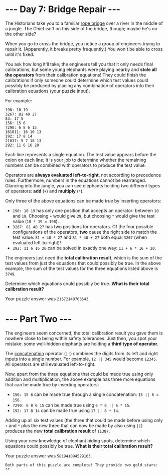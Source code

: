# --- Day 7: Bridge Repair ---

The Historians take you to a familiar [rope bridge](https://adventofcode.com/2022/day/9) over a river in the middle of a jungle. The Chief isn't on this side of the bridge, though; maybe he's on the other side?

When you go to cross the bridge, you notice a group of engineers trying to repair it. (Apparently, it breaks pretty frequently.) You won't be able to cross until it's fixed.

You ask how long it'll take; the engineers tell you that it only needs final calibrations, but some young elephants were playing nearby and **stole all the operators** from their calibration equations! They could finish the calibrations if only someone could determine which test values could possibly be produced by placing any combination of operators into their calibration equations (your puzzle input).

For example:
```
190: 10 19
3267: 81 40 27
83: 17 5
156: 15 6
7290: 6 8 6 15
161011: 16 10 13
192: 17 8 14
21037: 9 7 18 13
292: 11 6 16 20
```
Each line represents a single equation. The test value appears before the colon on each line; it is your job to determine whether the remaining numbers can be combined with operators to produce the test value.

Operators are **always evaluated left-to-right**, not according to precedence rules. Furthermore, numbers in the equations cannot be rearranged. Glancing into the jungle, you can see elephants holding two different types of operators: **add** (`+`) and **multiply** (`*`).

Only three of the above equations can be made true by inserting operators:

- `190: 10 19` has only one position that accepts an operator: between `10` and `19`. Choosing `+` would give `29`, but choosing `*` would give the test value (`10 * 19 = 190`).
- `3267: 81 40 27` has two positions for operators. Of the four possible configurations of the operators, **two** cause the right side to match the test value: `81 + 40 * 27` and `81 * 40 + 27` both equal `3267` (when evaluated left-to-right)!
- `292: 11 6 16 20` can be solved in exactly one way: `11 + 6 * 16 + 20`.

The engineers just need the **total calibration result**, which is the sum of the test values from just the equations that could possibly be true. In the above example, the sum of the test values for the three equations listed above is `3749`.

Determine which equations could possibly be true. **What is their total calibration result?**

Your puzzle answer was `21572148763543`.

# --- Part Two ---

The engineers seem concerned; the total calibration result you gave them is nowhere close to being within safety tolerances. Just then, you spot your mistake: some well-hidden elephants are holding a **third type of operator**.

The [concatenation](https://en.wikipedia.org/wiki/Concatenation) operator (`||`) combines the digits from its left and right inputs into a single number. For example, `12 || 345` would become `12345`. All operators are still evaluated left-to-right.

Now, apart from the three equations that could be made true using only addition and multiplication, the above example has three more equations that can be made true by inserting operators:

- `156: 15 6` can be made true through a single concatenation: `15 || 6 = 156`.
- `7290: 6 8 6 15` can be made true using `6 * 8 || 6 * 15`.
- `192: 17 8 14` can be made true using `17 || 8 + 14`.

Adding up all six test values (the three that could be made before using only `+` and `*` plus the new three that can now be made by also using `||`) produces the new **total calibration result** of `11387`.

Using your new knowledge of elephant hiding spots, determine which equations could possibly be true. **What is their total calibration result?**

Your puzzle answer was `581941094529163`.

`Both parts of this puzzle are complete! They provide two gold stars: **`